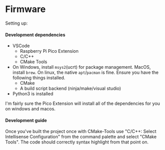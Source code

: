 # Firmware
Setting up:

#### Development dependencies
- VSCode
    - Raspberry Pi Pico Extension
    - C/C++
    - CMake Tools
- On Windows, install `msys2`(ucrt) for package management. MacOS, install `brew`. On linux, the native `apt`/`pacman` is fine. Ensure you have the following things installed.
    - CMake
    - A build script backend (ninja/make/visual studio)
- Python3 is installed

I'm fairly sure the Pico Extension will install all of the dependencies for you on windows and macos.

#### Development guide
Once you've built the project once with CMake-Tools use "C/C++: Select Intellisense Configuration" from the command palette and select "CMake Tools". The code should correctly syntax highlight from that point on.

